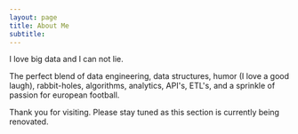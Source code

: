 ```yaml
---
layout: page
title: About Me
subtitle: 
---
```


I love big data and I can not lie. 

The perfect blend of data engineering, data structures, humor (I love a good laugh), rabbit-holes, algorithms, analytics, API's, ETL's, and a sprinkle of passion for european football. 

Thank you for visiting. Please stay tuned as this section is currently being renovated. 